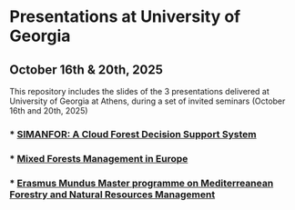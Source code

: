 # Presentations at University of Georgia  
## October 16th & 20th, 2025

This repository includes the slides of the 3 presentations delivered at University of Georgia at Athens, during a set of invited seminars (October 16th and 20th, 2025)


### * [SIMANFOR: A Cloud Forest Decision Support System](https://github.com/Felipe-Bravo/UniGeorgia-2025/blob/master/SIMANFOR_PMRC_UGA_20251020.pdf)
### * [Mixed Forests Management in Europe](https://github.com/Felipe-Bravo/UniGeorgia-2025/blob/master/MixedForestsManagement_General_UGA_20251016.pdf)
### * [Erasmus Mundus Master programme on Mediterreanean Forestry and Natural Resources Management](https://github.com/Felipe-Bravo/UniGeorgia-2025/blob/master/MEDfOR_General_UGA_20251016.pdf)




